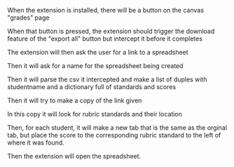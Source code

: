 When the extension is installed, there will be a button on the canvas "grades" page

When that button is pressed, the extension should trigger the download feature of the "export all" button but intercept it before it completes

The extension will then ask the user for a link to a spreadsheet

Then it will ask for a name for the spreadsheet being created

Then it will parse the csv it intercepted and make a list of duples with studentname and a dictionary full of standards and scores

Then it will try to make a copy of the link given

In this copy it will look for rubric standards and their location

Then, for each student, it will make a new tab that is the same as the orginal tab, but place the score to the corresponding rubric standard to the left of where it was found.

Then the extension will open the spreadsheet.